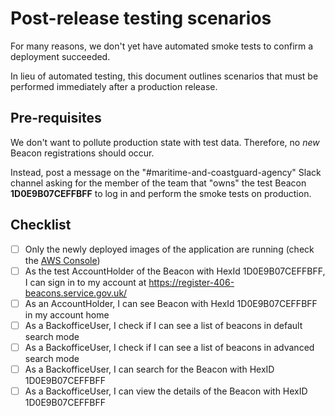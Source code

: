 # Post-release testing scenarios

For many reasons, we don't yet have automated smoke tests to confirm a deployment succeeded.

In lieu of automated testing, this document outlines scenarios that must be performed immediately after a
production release.

## Pre-requisites

We don't want to pollute production state with test data. Therefore, no _new_ Beacon registrations should occur.

Instead, post a message on the "#maritime-and-coastguard-agency" Slack channel asking for the member of the team that
"owns" the test Beacon **1D0E9B07CEFFBFF** to log in and perform the smoke tests on production.

## Checklist

- [ ] Only the newly deployed images of the application are running (check the [AWS Console](https://eu-west-2.console.aws.amazon.com/ecs/v2/clusters/production-mca-beacons-cluster/services?region=eu-west-2))
- [ ] As the test AccountHolder of the Beacon with HexId 1D0E9B07CEFFBFF, I can sign in to my account at
      https://register-406-beacons.service.gov.uk/
- [ ] As an AccountHolder, I can see Beacon with HexId 1D0E9B07CEFFBFF in my account home
- [ ] As a BackofficeUser, I check if I can see a list of beacons in default search mode
- [ ] As a BackofficeUser, I check if I can see a list of beacons in advanced search mode
- [ ] As a BackofficeUser, I can search for the Beacon with HexID 1D0E9B07CEFFBFF
- [ ] As a BackofficeUser, I can view the details of the Beacon with HexID 1D0E9B07CEFFBFF
